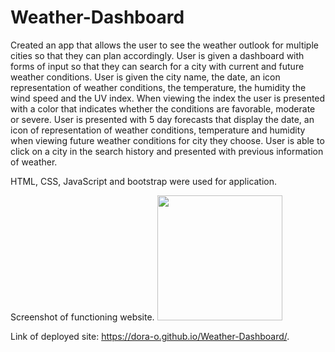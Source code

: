 # Weather-Dashboard
Created an app that allows the user to see the weather outlook for multiple cities so that they can plan accordingly.
User is given a dashboard with forms of input so that they can search for a city with current and future weather conditions.
User is given the city name, the date, an icon representation of weather conditions, the temperature, the humidity the wind speed and the UV index.
When viewing the index the user is presented with a color that indicates whether the conditions are favorable, moderate or severe.
User is presented with 5 day forecasts that display the date, an icon of representation of weather conditions, temperature and humidity when viewing future weather conditions for city they choose.
User is able to click on a city in the search history and presented with previous information of weather.

HTML, CSS, JavaScript and bootstrap were used for application.

Screenshot of functioning website.
<img src ="https://user-images.githubusercontent.com/70343136/99893072-81604b00-2c41-11eb-8e29-eb417e5b5944.png" width ="200">


Link of deployed site: https://dora-o.github.io/Weather-Dashboard/.
